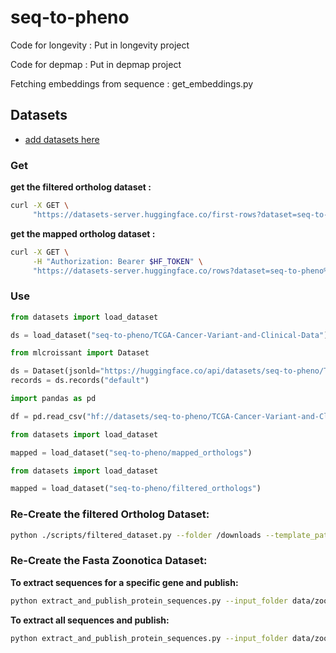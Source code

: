 # seq-to-pheno

Code for longevity : Put in longevity project

Code for depmap : Put in depmap project

Fetching embeddings from sequence : get_embeddings.py

## Datasets

- [add datasets here](https://huggingface.co/seq-to-pheno)

### Get

**get the filtered ortholog dataset :**

```sh
curl -X GET \
     "https://datasets-server.huggingface.co/first-rows?dataset=seq-to-pheno%2Ffiltered_orthologs&config=default&split=train"
```

**get the mapped ortholog dataset :**

```sh 
curl -X GET \
     -H "Authorization: Bearer $HF_TOKEN" \
     "https://datasets-server.huggingface.co/rows?dataset=seq-to-pheno%2Fmapped_orthologs&config=default&split=train&offset=0&length=100"
```

### Use

```python
from datasets import load_dataset

ds = load_dataset("seq-to-pheno/TCGA-Cancer-Variant-and-Clinical-Data")
```

```python
from mlcroissant import Dataset

ds = Dataset(jsonld="https://huggingface.co/api/datasets/seq-to-pheno/TCGA-Cancer-Variant-and-Clinical-Data/croissant")
records = ds.records("default")
```

```python
import pandas as pd

df = pd.read_csv("hf://datasets/seq-to-pheno/TCGA-Cancer-Variant-and-Clinical-Data/protein_sequences_metadata.tsv", sep="\t")
```

```python
from datasets import load_dataset

mapped = load_dataset("seq-to-pheno/mapped_orthologs")
```

```python
from datasets import load_dataset

mapped = load_dataset("seq-to-pheno/filtered_orthologs")
```


### Re-Create the filtered Ortholog Dataset:

```sh
python ./scripts/filtered_dataset.py --folder /downloads --template_path /seq_to_pheno/hug/zoonomia_dataset_repo_template/README.md --token hf_xxx --max_length 1000 --max_orthologs 20 --publish
```

### Re-Create the Fasta Zoonotica Dataset:

**To extract sequences for a specific gene and publish:**

```sh
python extract_and_publish_protein_sequences.py --input_folder data/zoonomia/ --input_file protein_sequence_df.tsv --output_folder data/zoonomia/ --output_file TP53_protein_sequences.fasta --gene TP53 --publish --repo_name filtered-zoonomia-tp53 --hf_token hf_your_token
```

**To extract all sequences and publish:**

```sh
python extract_and_publish_protein_sequences.py --input_folder data/zoonomia/ --input_file protein_sequence_df.tsv --output_folder data/zoonomia/ --output_file all_protein_sequences.fasta --publish --repo_name filtered-zoonomia-all --hf_token hf_your_token
```
